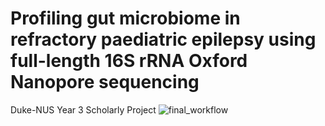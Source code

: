 # Profiling gut microbiome in refractory paediatric epilepsy using full-length 16S rRNA Oxford Nanopore sequencing
Duke-NUS Year 3 Scholarly Project
![final_workflow](https://github.com/ngyz96/GSM6311/assets/41257178/ce65bca7-385e-498c-b15f-4d513b13ede2)
